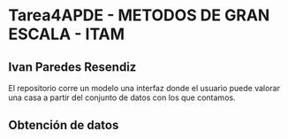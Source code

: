 # Tarea4APDE - METODOS DE GRAN ESCALA - ITAM
## Ivan Paredes Resendiz
El repositorio corre un modelo una interfaz donde el usuario puede valorar una casa a partir del conjunto de datos con los que contamos.

## Obtención de datos
